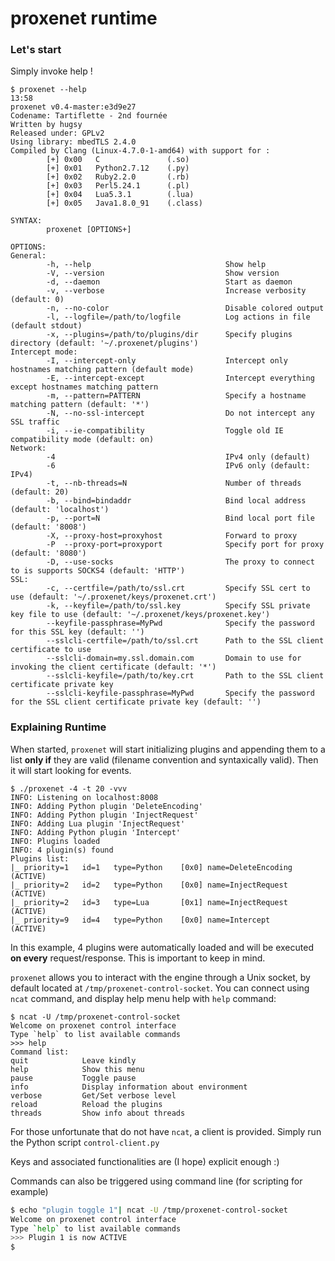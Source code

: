 # proxenet runtime

### Let's start

Simply invoke help !

```
$ proxenet --help                                                                                                                                                                                       13:58
proxenet v0.4-master:e3d9e27
Codename: Tartiflette - 2nd fournée
Written by hugsy
Released under: GPLv2
Using library: mbedTLS 2.4.0
Compiled by Clang (Linux-4.7.0-1-amd64) with support for :
        [+] 0x00   C               (.so)
        [+] 0x01   Python2.7.12    (.py)
        [+] 0x02   Ruby2.2.0       (.rb)
        [+] 0x03   Perl5.24.1      (.pl)
        [+] 0x04   Lua5.3.1        (.lua)
        [+] 0x05   Java1.8.0_91    (.class)

SYNTAX:
        proxenet [OPTIONS+]

OPTIONS:
General:
        -h, --help                              Show help
        -V, --version                           Show version
        -d, --daemon                            Start as daemon
        -v, --verbose                           Increase verbosity (default: 0)
        -n, --no-color                          Disable colored output
        -l, --logfile=/path/to/logfile          Log actions in file (default stdout)
        -x, --plugins=/path/to/plugins/dir      Specify plugins directory (default: '~/.proxenet/plugins')
Intercept mode:
        -I, --intercept-only                    Intercept only hostnames matching pattern (default mode)
        -E, --intercept-except                  Intercept everything except hostnames matching pattern
        -m, --pattern=PATTERN                   Specify a hostname matching pattern (default: '*')
        -N, --no-ssl-intercept                  Do not intercept any SSL traffic
        -i, --ie-compatibility                  Toggle old IE compatibility mode (default: on)
Network:
        -4                                      IPv4 only (default)
        -6                                      IPv6 only (default: IPv4)
        -t, --nb-threads=N                      Number of threads (default: 20)
        -b, --bind=bindaddr                     Bind local address (default: 'localhost')
        -p, --port=N                            Bind local port file (default: '8008')
        -X, --proxy-host=proxyhost              Forward to proxy
        -P  --proxy-port=proxyport              Specify port for proxy (default: '8080')
        -D, --use-socks                         The proxy to connect to is supports SOCKS4 (default: 'HTTP')
SSL:
        -c, --certfile=/path/to/ssl.crt         Specify SSL cert to use (default: '~/.proxenet/keys/proxenet.crt')
        -k, --keyfile=/path/to/ssl.key          Specify SSL private key file to use (default: '~/.proxenet/keys/proxenet.key')
        --keyfile-passphrase=MyPwd              Specify the password for this SSL key (default: '')
        --sslcli-certfile=/path/to/ssl.crt      Path to the SSL client certificate to use
        --sslcli-domain=my.ssl.domain.com       Domain to use for invoking the client certificate (default: '*')
        --sslcli-keyfile=/path/to/key.crt       Path to the SSL client certificate private key
        --sslcli-keyfile-passphrase=MyPwd       Specify the password for the SSL client certificate private key (default: '')

```

### Explaining Runtime
When started, `proxenet` will start initializing plugins and appending them to
a list **only if** they are valid (filename convention and syntaxically
valid). Then it will start looking for events.

```
$ ./proxenet -4 -t 20 -vvv
INFO: Listening on localhost:8008
INFO: Adding Python plugin 'DeleteEncoding'
INFO: Adding Python plugin 'InjectRequest'
INFO: Adding Lua plugin 'InjectRequest'
INFO: Adding Python plugin 'Intercept'
INFO: Plugins loaded
INFO: 4 plugin(s) found
Plugins list:
|_ priority=1   id=1   type=Python    [0x0] name=DeleteEncoding       (ACTIVE)
|_ priority=2   id=2   type=Python    [0x0] name=InjectRequest        (ACTIVE)
|_ priority=2   id=3   type=Lua       [0x1] name=InjectRequest        (ACTIVE)
|_ priority=9   id=4   type=Python    [0x0] name=Intercept            (ACTIVE)
```

In this example, 4 plugins were automatically loaded and will be executed **on
every** request/response. This is important to keep in mind.

`proxenet` allows you to interact with the engine through a Unix socket, by default
located at `/tmp/proxenet-control-socket`. You can connect using `ncat`
command, and display help menu help with `help` command:
```
$ ncat -U /tmp/proxenet-control-socket
Welcome on proxenet control interface
Type `help` to list available commands
>>> help
Command list:
quit           	Leave kindly
help           	Show this menu
pause          	Toggle pause
info           	Display information about environment
verbose        	Get/Set verbose level
reload         	Reload the plugins
threads        	Show info about threads
```

For those unfortunate that do not have `ncat`, a client is provided. Simply run
the Python script `control-client.py`

Keys and associated functionalities are (I hope) explicit enough :)

Commands can also be triggered using command line (for scripting for example)
``` bash
$ echo "plugin toggle 1"| ncat -U /tmp/proxenet-control-socket
Welcome on proxenet control interface
Type `help` to list available commands
>>> Plugin 1 is now ACTIVE
$
```
